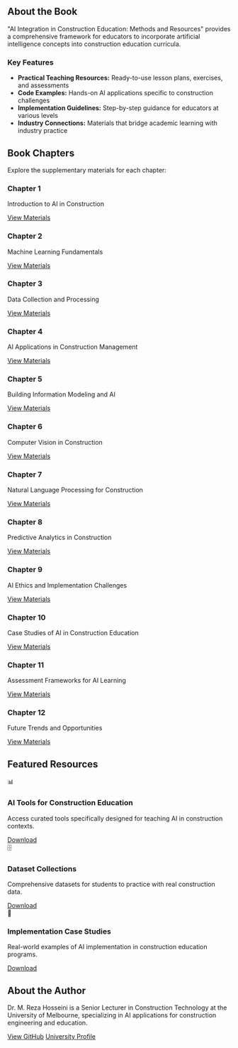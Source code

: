 <link rel="stylesheet" href="assets/css/final-polish.css">
<link rel="stylesheet" href="assets/css/final-styles.css">
<link rel="stylesheet" href="assets/css/style-enhancements.css">
<link rel="stylesheet" href="assets/css/custom.css">

## About the Book

<div class="card">
  <p>"AI Integration in Construction Education: Methods and Resources" provides a comprehensive framework for educators to incorporate artificial intelligence concepts into construction education curricula.</p>
  
  <h3>Key Features</h3>
  <ul>
    <li><strong>Practical Teaching Resources:</strong> Ready-to-use lesson plans, exercises, and assessments</li>
    <li><strong>Code Examples:</strong> Hands-on AI applications specific to construction challenges</li>
    <li><strong>Implementation Guidelines:</strong> Step-by-step guidance for educators at various levels</li>
    <li><strong>Industry Connections:</strong> Materials that bridge academic learning with industry practice</li>
  </ul>
</div>

## Book Chapters

<p>Explore the supplementary materials for each chapter:</p>

<div class="chapter-grid">
  <div class="chapter-card">
    <h3>Chapter 1</h3>
    <p>Introduction to AI in Construction</p>
    <a href="Chapters/Chapter1/">View Materials</a>
  </div>
  
  <div class="chapter-card">
    <h3>Chapter 2</h3>
    <p>Machine Learning Fundamentals</p>
    <a href="Chapters/Chapter2/">View Materials</a>
  </div>
  
  <div class="chapter-card">
    <h3>Chapter 3</h3>
    <p>Data Collection and Processing</p>
    <a href="Chapters/Chapter3/">View Materials</a>
  </div>
  
  <div class="chapter-card">
    <h3>Chapter 4</h3>
    <p>AI Applications in Construction Management</p>
    <a href="Chapters/Chapter4/">View Materials</a>
  </div>
  
  <div class="chapter-card">
    <h3>Chapter 5</h3>
    <p>Building Information Modeling and AI</p>
    <a href="Chapters/Chapter5/">View Materials</a>
  </div>
  
  <div class="chapter-card">
    <h3>Chapter 6</h3>
    <p>Computer Vision in Construction</p>
    <a href="Chapters/Chapter6/">View Materials</a>
  </div>
  
  <div class="chapter-card">
    <h3>Chapter 7</h3>
    <p>Natural Language Processing for Construction</p>
    <a href="Chapters/Chapter7/">View Materials</a>
  </div>
  
  <div class="chapter-card">
    <h3>Chapter 8</h3>
    <p>Predictive Analytics in Construction</p>
    <a href="Chapters/Chapter8/">View Materials</a>
  </div>
  
  <div class="chapter-card">
    <h3>Chapter 9</h3>
    <p>AI Ethics and Implementation Challenges</p>
    <a href="Chapters/Chapter9/">View Materials</a>
  </div>
  
  <div class="chapter-card">
    <h3>Chapter 10</h3>
    <p>Case Studies of AI in Construction Education</p>
    <a href="Chapters/Chapter10/">View Materials</a>
  </div>
  
  <div class="chapter-card">
    <h3>Chapter 11</h3>
    <p>Assessment Frameworks for AI Learning</p>
    <a href="Chapters/Chapter11/">View Materials</a>
  </div>
  
  <div class="chapter-card">
    <h3>Chapter 12</h3>
    <p>Future Trends and Opportunities</p>
    <a href="Chapters/Chapter12/">View Materials</a>
  </div>
</div>

## Featured Resources

<div class="resources-grid">
  <div class="resource-card">
    <div class="resource-icon">📊</div>
    <h3>AI Tools for Construction Education</h3>
    <p>Access curated tools specifically designed for teaching AI in construction contexts.</p>
    <a href="resources/ai-tools/" class="download-btn">Download</a>
  </div>
  
  <div class="resource-card">
    <div class="resource-icon">🗄️</div>
    <h3>Dataset Collections</h3>
    <p>Comprehensive datasets for students to practice with real construction data.</p>
    <a href="resources/datasets/" class="download-btn">Download</a>
  </div>
  
  <div class="resource-card">
    <div class="resource-icon">📝</div>
    <h3>Implementation Case Studies</h3>
    <p>Real-world examples of AI implementation in construction education programs.</p>
    <a href="resources/case-studies/" class="download-btn">Download</a>
  </div>
</div>

## About the Author

<div class="author-card">
  <p>Dr. M. Reza Hosseini is a Senior Lecturer in Construction Technology at the University of Melbourne, specializing in AI applications for construction engineering and education.</p>
  
  <div class="author-links">
    <a href="https://github.com/morehosseini" class="profile-btn">View GitHub</a>
    <a href="https://findanexpert.unimelb.edu.au/profile/830762-reza-hosseini" class="profile-btn">University Profile</a>
  </div>
</div>

